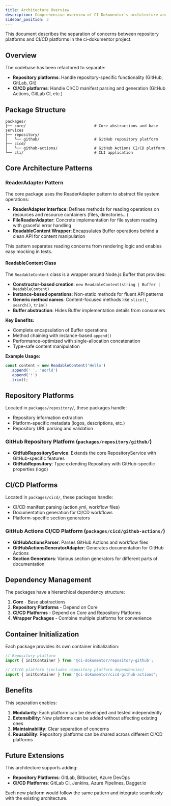 ```yaml
---
title: Architecture Overview
description: Comprehensive overview of CI Dokumentor's architecture and design patterns
sidebar_position: 3
---
```


This document describes the separation of concerns between repository platforms and CI/CD platforms in the ci-dokumentor project.

## Overview

The codebase has been refactored to separate:

- **Repository platforms**: Handle repository-specific functionality (GitHub, GitLab, Git)
- **CI/CD platforms**: Handle CI/CD manifest parsing and generation (GitHub Actions, GitLab CI, etc.)

## Package Structure

```text
packages/
├── core/                              # Core abstractions and base services
├── repository/
│   └── github/                        # GitHub repository platform
├── cicd/
│   └── github-actions/                # GitHub Actions CI/CD platform
└── cli/                               # CLI application
```

## Core Architecture Patterns

### ReaderAdapter Pattern

The core package uses the ReaderAdapter pattern to abstract file system operations:

- **ReaderAdapter Interface**: Defines methods for reading operations on resources and resource containers (files, directories...)
- **FileReaderAdapter**: Concrete implementation for file system reading with graceful error handling
- **ReadableContent Wrapper**: Encapsulates Buffer operations behind a clean API for content manipulation

This pattern separates reading concerns from rendering logic and enables easy mocking in tests.

#### ReadableContent Class

The `ReadableContent` class is a wrapper around Node.js Buffer that provides:

- **Constructor-based creation**: `new ReadableContent(string | Buffer | ReadableContent)`
- **Instance-based operations**: Non-static methods for fluent API patterns
- **Generic method names**: Content-focused methods like `slice()`, `search()`, `trim()`
- **Buffer abstraction**: Hides Buffer implementation details from consumers

**Key Benefits:**

- Complete encapsulation of Buffer operations
- Method chaining with instance-based `append()`
- Performance-optimized with single-allocation concatenation
- Type-safe content manipulation

**Example Usage:**

```typescript
const content = new ReadableContent('Hello')
  .append(' ', 'World')
  .append('!')
  .trim();
```

## Repository Platforms

Located in `packages/repository/`, these packages handle:

- Repository information extraction
- Platform-specific metadata (logos, descriptions, etc.)
- Repository URL parsing and validation

### GitHub Repository Platform (`packages/repository/github/`)

- **GitHubRepositoryService**: Extends the core RepositoryService with GitHub-specific features
- **GitHubRepository**: Type extending Repository with GitHub-specific properties (logo)

## CI/CD Platforms

Located in `packages/cicd/`, these packages handle:

- CI/CD manifest parsing (action.yml, workflow files)
- Documentation generation for CI/CD workflows
- Platform-specific section generators

### GitHub Actions CI/CD Platform (`packages/cicd/github-actions/`)

- **GitHubActionsParser**: Parses GitHub Actions and workflow files
- **GitHubActionsGeneratorAdapter**: Generates documentation for GitHub Actions
- **Section Generators**: Various section generators for different parts of documentation

## Dependency Management

The packages have a hierarchical dependency structure:

1. **Core** - Base abstractions
2. **Repository Platforms** - Depend on Core
3. **CI/CD Platforms** - Depend on Core and Repository Platforms
4. **Wrapper Packages** - Combine multiple platforms for convenience

## Container Initialization

Each package provides its own container initialization:

```typescript
// Repository platform
import { initContainer } from '@ci-dokumentor/repository-github';

// CI/CD platform (includes repository platform dependencies)
import { initContainer } from '@ci-dokumentor/cicd-github-actions';
```

## Benefits

This separation enables:

1. **Modularity**: Each platform can be developed and tested independently
2. **Extensibility**: New platforms can be added without affecting existing ones
3. **Maintainability**: Clear separation of concerns
4. **Reusability**: Repository platforms can be shared across different CI/CD platforms

## Future Extensions

This architecture supports adding:

- **Repository Platforms**: GitLab, Bitbucket, Azure DevOps
- **CI/CD Platforms**: GitLab CI, Jenkins, Azure Pipelines, Dagger.io

Each new platform would follow the same pattern and integrate seamlessly with the existing architecture.
